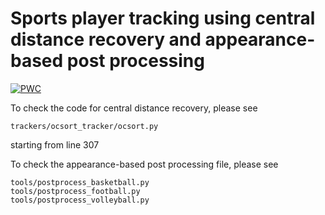 # Sports player tracking using central distance recovery and appearance-based post processing

[![PWC](https://img.shields.io/endpoint.svg?url=https://paperswithcode.com/badge/observation-centric-and-central-distance/multi-object-tracking-on-sportsmot)](https://paperswithcode.com/sota/multi-object-tracking-on-sportsmot?p=observation-centric-and-central-distance)

To check the code for central distance recovery, please see
```
trackers/ocsort_tracker/ocsort.py
```
starting from line 307

To check the appearance-based post processing file, please see
```
tools/postprocess_basketball.py
tools/postprocess_football.py
tools/postprocess_volleyball.py
```
